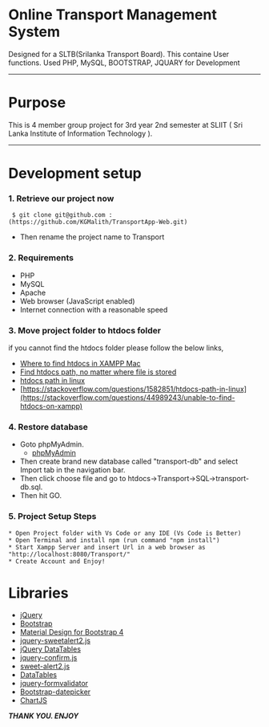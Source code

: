 # Online Transport Management System

Designed for a SLTB(Srilanka Transport Board). This containe User functions. Used PHP, MySQL, BOOTSTRAP, JQUARY for Development

---

# Purpose

This is 4 member group project for 3rd year 2nd semester at SLIIT ( Sri Lanka Institute of Information Technology ).

---

# Development setup

### 1. Retrieve our project now

```git
 $ git clone git@github.com : (https://github.com/KGMalith/TransportApp-Web.git)
```

   * Then rename the project name to Transport


### 2. Requirements

   * PHP
   * MySQL
   * Apache
   * Web browser (JavaScript enabled)
   * Internet connection with a reasonable speed 
    

### 3. Move project folder to htdocs folder

   if you cannot find the htdocs folder please follow the below links,

  * [Where to find htdocs in XAMPP Mac](https://stackoverflow.com/questions/45518021/where-to-find-htdocs-in-xampp-mac)
  * [Find htdocs path, no matter where file is stored](https://stackoverflow.com/questions/5536730/find-htdocs-path-no-matter-where-file-is-stored)
  * [htdocs path in linux](https://stackoverflow.com/questions/1582851/htdocs-path-in-linux)
  * [https://stackoverflow.com/questions/1582851/htdocs-path-in-linux](https://stackoverflow.com/questions/44989243/unable-to-find-htdocs-on-xampp)

### 4. Restore database

   * Goto phpMyAdmin.
       * [phpMyAdmin](http://localhost/phpmyadmin/index.php)
   * Then create brand new database called "transport-db" and select Import tab in the navigation bar.
   * Then click choose file and go to htdocs->Transport->SQL->transport-db.sql.
   * Then hit GO.
   

 ### 5. Project Setup Steps

    * Open Project folder with Vs Code or any IDE (Vs Code is Better)
    * Open Terminal and install npm (run command "npm install")
    * Start Xampp Server and insert Url in a web browser as "http://localhost:8080/Transport/"
    * Create Account and Enjoy!


    
 # Libraries

  * [jQuery](https://jquery.com/)
  * [Bootstrap](https://getbootstrap.com/)
  * [Material Design for Bootstrap 4 ](https://mdbootstrap.com/)
  * [jquery-sweetalert2.js](https://cdnjs.cloudflare.com/ajax/libs/limonte-sweetalert2/8.11.8/sweetalert2.js)
  * [jQuery DataTables](https://datatables.net/)
  * [jquery-confirm.js](https://craftpip.github.io/jquery-confirm/)
  * [sweet-alert2.js](https://sweetalert2.github.io/)
  * [DataTables](https://datatables.net/)
  * [jquery-formvalidator](http://www.formvalidator.net/index.html)
  * [Bootstrap-datepicker](https://github.com/uxsolutions/bootstrap-datepicker/blob/master/docs/index.rst)
  * [ChartJS](https://www.chartjs.org)

  
  

***THANK YOU. ENJOY***


